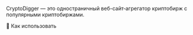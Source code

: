 CryptoDigger — это одностраничный веб-сайт‑агрегатор криптобирж c популярными криптобиржами.

🚀 Как использовать
